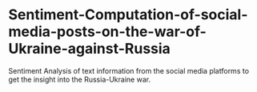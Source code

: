 # Sentiment-Computation-of-social-media-posts-on-the-war-of-Ukraine-against-Russia
Sentiment Analysis of text information from the social media platforms to get the insight into the Russia-Ukraine war. 
